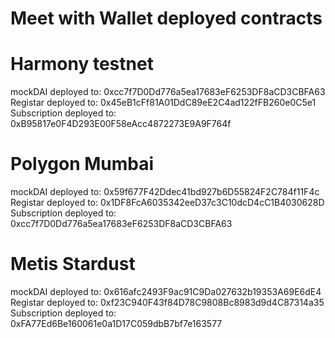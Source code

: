 # Meet with Wallet deployed contracts

# Harmony testnet

mockDAI deployed to: 0xcc7f7D0Dd776a5ea17683eF6253DF8aCD3CBFA63
Registar deployed to: 0x45eB1cFf81A01DdC89eE2C4ad122fFB260e0C5e1
Subscription deployed to: 0xB95817e0F4D293E00F58eAcc4872273E9A9F764f

# Polygon Mumbai

mockDAI deployed to: 0x59f677F42Ddec41bd927b6D55824F2C784f11F4c
Registar deployed to: 0x1DF8FcA6035342eeD37c3C10dcD4cC1B4030628D
Subscription deployed to: 0xcc7f7D0Dd776a5ea17683eF6253DF8aCD3CBFA63

# Metis Stardust

mockDAI deployed to: 0x616afc2493F9ac91C9Da027632b19353A69E6dE4
Registar deployed to: 0xf23C940F43f84D78C9808Bc8983d9d4C87314a35
Subscription deployed to: 0xFA77Ed6Be160061e0a1D17C059dbB7bf7e163577